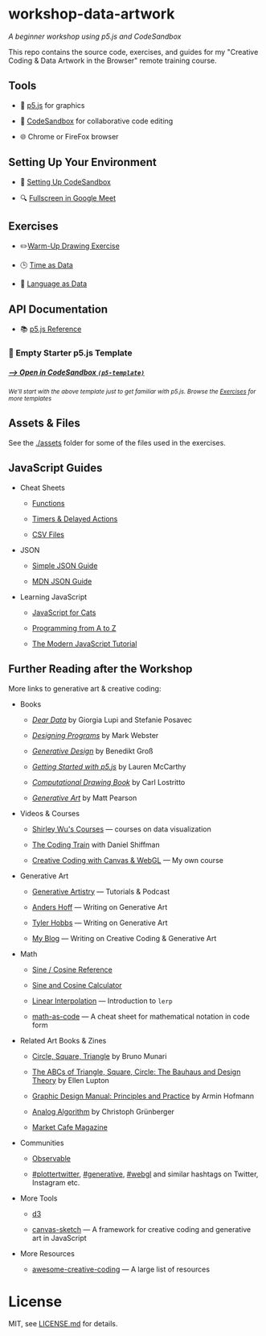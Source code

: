 # workshop-data-artwork

*A beginner workshop using p5.js and CodeSandbox*

This repo contains the source code, exercises, and guides for my "Creative Coding & Data Artwork in the Browser" remote training course.

## Tools

- 🔧 [p5.js](https://p5js.org/) for graphics

- 🚀 [CodeSandbox](https://codesandbox.io/) for collaborative code editing

- 🌐 Chrome or FireFox browser

## Setting Up Your Environment

- 🚀 [Setting Up CodeSandbox](./guides/codesandbox.md)

- 🔍 [Fullscreen in Google Meet](./guides/fullscreen-meet.md)

## Exercises

- ✏️[Warm-Up Drawing Exercise](./exercises/1-drawing.md)

- 🕒 [Time as Data](./exercises/2-time-as-data.md)

- 📝 [Language as Data](./exercises/3-language-as-data.md)

## API Documentation

- 📚 [p5.js Reference](https://p5js.org/reference/)

### 🚀 Empty Starter p5.js Template

##### [⟶ Open in CodeSandbox `(p5-template)`](https://codesandbox.io/s/p5-template-woe6w?file=/sketch.js) 

<sup>*We'll start with the above template just to get familiar with p5.js. Browse the [Exercises](#exercises) for more templates*</sup>

## Assets & Files

See the [./assets](./assets) folder for some of the files used in the exercises.

## JavaScript Guides

- Cheat Sheets

  - [Functions](./guides/functions.md)

  - [Timers & Delayed Actions](./guides/timers.md)

  - [CSV Files](./guides/csv.md)

- JSON

  - [Simple JSON Guide](http://montoyamoraga.io/tutorial-json/)

  - [MDN JSON Guide](https://developer.mozilla.org/en-US/docs/Learn/JavaScript/Objects/JSON)

- Learning JavaScript

  - [JavaScript for Cats](http://jsforcats.com/)

  - [Programming from A to Z](https://shiffman.net/a2z/)

  - [The Modern JavaScript Tutorial](https://javascript.info/)

## Further Reading after the Workshop

More links to generative art & creative coding:

- Books

  - *[Dear Data](http://www.dear-data.com/theproject)* by Giorgia Lupi and Stefanie Posavec

  - *[Designing Programs](https://designingprograms.bitbucket.io/index.html)* by Mark Webster

  - *[Generative Design](http://www.generative-gestaltung.de/2/)* by Benedikt Groß

  - *[Getting Started with p5.js](https://www.amazon.com/Make-Interactive-Graphics-JavaScript-Processing/dp/1457186772)* by Lauren McCarthy

  - *[Computational Drawing Book](http://lostritto.com/book)* by Carl Lostritto

  - *[Generative Art](https://www.amazon.co.uk/Generative-Art-Matt-Pearson/dp/1935182625)* by Matt Pearson

- Videos & Courses

  - [Shirley Wu's Courses](https://frontendmasters.com/teachers/shirley-wu/) — courses on data visualization

  - [The Coding Train](https://thecodingtrain.com) with Daniel Shiffman

  - [Creative Coding with Canvas & WebGL](https://frontendmasters.com/courses/canvas-webgl/) — My own course

- Generative Art

  - [Generative Artistry](https://generativeartistry.com/) — Tutorials & Podcast

  - [Anders Hoff](https://inconvergent.net/#writing) — Writing on Generative Art

  - [Tyler Hobbs](http://www.tylerlhobbs.com/writings) — Writing on Generative Art

  - [My Blog](https://mattdesl.svbtle.com/) — Writing on Creative Coding & Generative Art

- Math

  - [Sine / Cosine Reference](https://www.mathsisfun.com/algebra/trig-interactive-unit-circle.html)

  - [Sine and Cosine Calculator](https://www.desmos.com/calculator/hlqxvc6hho)

  - [Linear Interpolation](https://mattdesl.svbtle.com/linear-interpolation) — Introduction to `lerp`

  - [math-as-code](https://github.com/Jam3/math-as-code) — A cheat sheet for mathematical notation in code form

- Related Art Books & Zines

  - [Circle, Square, Triangle](https://www.counter-print.co.uk/products/bruno-munari-circle-square-triangle) by Bruno Munari

  - [The ABCs of Triangle, Square, Circle: The Bauhaus and Design Theory](https://www.counter-print.co.uk/products/the-abcs-of-triangle-square-circle-the-bauhaus-and-design-theory) by Ellen Lupton

  - [Graphic Design Manual: Principles and Practice](https://www.counter-print.co.uk/products/graphic-design-manual) by Armin Hofmann

  - [Analog Algorithm](https://www.counter-print.co.uk/products/analog-algorithm) by Christoph Grünberger

  - [Market Cafe Magazine](https://www.marketcafemag.com/)

- Communities

  - [Observable](https://observablehq.com/)

  - [#plottertwitter](https://twitter.com/hashtag/plottertwitter?lang=en), [#generative](https://twitter.com/hashtag/generative?lang=en), [#webgl](https://twitter.com/hashtag/webgl?lang=en) and similar hashtags on Twitter, Instagram etc.

- More Tools

  - [d3](https://d3js.org/)

  - [canvas-sketch](https://github.com/mattdesl/canvas-sketch) — A framework for creative coding and generative art in JavaScript

- More Resources

  - [awesome-creative-coding](https://github.com/terkelg/awesome-creative-coding) — A large list of resources

# License

MIT, see [LICENSE.md](./LICENSE.md) for details.
